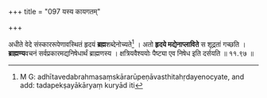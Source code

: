 +++
title = "097 यस्य कायगतम्"

+++


अधीते वेदे संस्काररूपेणावस्थितं हृदयं **ब्रह्म**शब्देनोच्यते[^१३६] । अतो **हृदये मद्येनाप्लाविते** स शूद्रतां गच्छति । **ब्राह्मण्य**वचनं सर्वप्रकारमद्यनिषेधार्थं ब्राह्मणस्य । क्षत्रियवैश्ययोः पैष्ट्या एव निषेध इति दर्सयति ॥ ११.९७ ॥


[^१३६]:
     M G: adhītavedabrahmasaṃskārarūpeṇāvasthitahṛdayenocyate, and add: tadapekṣayākāryaṃ kuryād iti